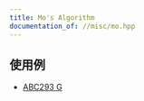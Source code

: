 ```yaml
---
title: Mo's Algorithm
documentation_of: //misc/mo.hpp
---
```


## 使用例

- [ABC293 G](https://atcoder.jp/contests/abc293/submissions/39654490)
